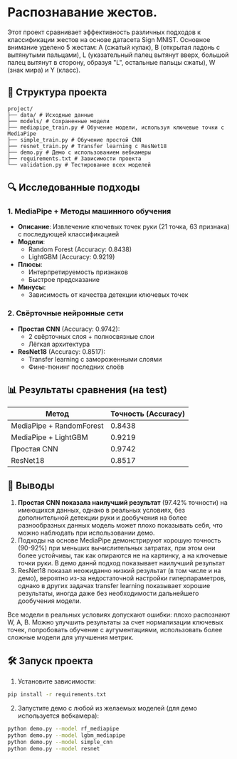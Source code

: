 # Распознавание жестов.

Этот проект сравнивает эффективность различных подходов к классификации жестов на основе датасета Sign MNIST. Основное внимание уделено 5 жестам: A (сжатый кулак), B (открытая ладонь с вытянутыми пальцами), L (указательный палец вытянут вверх, большой палец вытянут в сторону, образуя "L", остальные пальцы сжаты), W (знак мира) и Y (класс).

## 📁 Структура проекта
```
project/
├── data/ # Исходные данные
├── models/ # Сохраненные модели
├── mediapipe_train.py # Обучение модели, используя ключевые точки с MediaPipe
├── simple_train.py # Обучение простой CNN
├── resnet_train.py # Transfer learning с ResNet18
├── demo.py # Демо с использованием вебкамеры
├── requirements.txt # Зависимости проекта
└── validation.py # Тестирование всех моделей
```


## 🔍 Исследованные подходы

### 1. MediaPipe + Методы машинного обучения
- **Описание**: Извлечение ключевых точек руки (21 точка, 63 признака) с последующей классификацией
- **Модели**:
  - Random Forest (Accuracy: 0.8438)
  - LightGBM (Accuracy: 0.9219)
- **Плюсы**:
  - Интерпретируемость признаков
  - Быстрое предсказание
- **Минусы**:
  - Зависимость от качества детекции ключевых точек

### 2. Свёрточные нейронные сети
- **Простая CNN** (Accuracy: 0.9742):
  - 2 свёрточных слоя + полносвязные слои
  - Лёгкая архитектура
- **ResNet18** (Accuracy: 0.8517):
  - Transfer learning с замороженными слоями
  - Фине-тюнинг последних слоёв

## 📊 Результаты сравнения (на test)

| Метод                     | Точность (Accuracy) |
|---------------------------|---------------------|
| MediaPipe + RandomForest  | 0.8438              |
| MediaPipe + LightGBM      | 0.9219              |
| Простая CNN               | 0.9742              |
| ResNet18                  | 0.8517              |

## 🎯 Выводы

1. **Простая CNN показала наилучший результат** (97.42% точности) на имеющихся данных, однако в реальных условиях, без дополнительной детекции руки и дообучения на более разнообразных данных модель может плохо показывать себя, что можно наблюдать при использовании демо.
2. Подходы на основе MediaPipe демонстрируют хорошую точность (90-92%) при меньших вычислительных затратах, при этом они более устойчивы, так как опираются не на картинку, а на ключевые точки руки. В демо даннй подход показывает наилучший результат
3. ResNet18 показал неожиданно низкий результат (в том числе и на демо), вероятно из-за недостаточной настройки гиперпараметров, однако в других задачах transfer learning показывает хорошие результаты, иногда даже без необходимости дальнейшего дообучения модели.

Все модели в реальных условиях допускают ошибки: плохо распознают W, A, B. Можно улучшить результаты за счет нормализации ключевых точек, попробовать обучение с аугументациями, использовать более сложные модели для улучшения метрик.

## 🛠️ Запуск проекта

1. Установите зависимости:
```bash
pip install -r requirements.txt
```

2. Запустите демо с любой из желаемых моделей (для демо используется вебкамера):
```bash
python demo.py --model rf_mediapipe
python demo.py --model lgbm_mediapipe
python demo.py --model simple_cnn
python demo.py --model resnet
```

